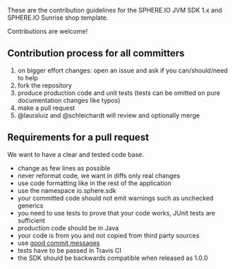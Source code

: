 These are the contribution guidelines for the SPHERE.IO JVM SDK 1.x and SPHERE.IO Sunrise shop template.

Contributions are welcome!

## Contribution process for all committers

1. on bigger effort changes: open an issue and ask if you can/should/need to help
1. fork the repository
1. produce production code and unit tests (tests can be omitted on pure documentation changes like typos)
1. make a pull request
1. @lauraluiz and @schleichardt will review and optionally merge

## Requirements for a pull request

We want to have a clear and tested code base.

* change as few lines as possible
* never reformat code, we want in diffs only real changes
* use code formatting like in the rest of the application
* use the namespace io.sphere.sdk
* your committed code should not emit warnings such as unchecked generics
* you need to use tests to prove that your code works, JUnit tests are sufficient
* production code should be in Java
* your code is from you and not copied from third party sources
* use [good commit messages](http://tbaggery.com/2008/04/19/a-note-about-git-commit-messages.html)
* tests have to be passed in Travis CI
* the SDK should be backwards compatible when released as 1.0.0
